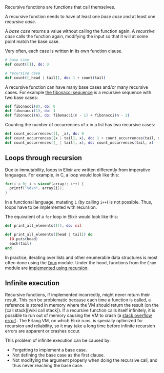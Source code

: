 Recursive functions are functions that call themselves.

A recursive function needs to have at least one _base case_ and at least one _recursive case_.

A _base case_ returns a value without calling the function again. A _recursive case_ calls the function again, modifying the input so that it will at some point match the base case.

Very often, each case is written in its own function clause.

```elixir
# base case
def count([]), do: 0

# recursive case
def count([_head | tail]), do: 1 + count(tail)
```

A recursive function can have many base cases and/or many recursive cases. For example [the fibonacci sequence][fibonacci] is a recursive sequence with two base cases:

```elixir
def fibonacci(0), do: 0
def fibonacci(1), do: 1
def fibonacci(n), do: fibonacci(n - 1) + fibonacci(n - 2)
```

Counting the number of occurrences of x in a list has two recursive cases:

```elixir
def count_occurrences([], _x), do: 0
def count_occurrences([x | tail], x), do: 1 + count_occurrences(tail, x)
def count_occurrences([_ | tail], x), do: count_occurrences(tail, x)
```

## Loops through recursion

Due to immutability, loops in Elixir are written differently from imperative languages. For example, in C, a loop would look like this:

```c
for(i = 0; i < sizeof(array); i++) {
  printf("%d\n", array[i]);
}
```

In a functional language, mutating `i` (by calling `i++`) is not possible. Thus, loops have to be implemented with recursion.

The equivalent of a `for` loop in Elixir would look like this:

```elixir
def print_all_elements([]), do: nil

def print_all_elements([head | tail]) do
  IO.puts(head)
  each(tail)
end
```

In practice, iterating over lists and other enumerable data structures is most often done using the [`Enum`][module-enum] module. Under the hood, functions from the `Enum` module are [implemented using recursion][enumerable-list-reduce-implementation].

## Infinite execution

Recursive functions, if implemented incorrectly, might never return their result. This can be problematic because each time a function is called, a reference is stored in memory where the VM should return the result (on the [call stack][wiki call stack]). If a recursive function calls itself infinitely, it is possible to run out of memory causing the VM to crash (a [stack overflow error][wiki-stack-overflow]). The Erlang VM, on which Elixir runs, is specially optimized for recursion and reliability, so it may take a long time before infinite recursion errors are apparent or crashes occur.

This problem of infinite execution can be caused by:

- Forgetting to implement a base case.
- Not defining the base case as the first clause.
- Not modifying the argument properly when doing the recursive call, and thus never reaching the base case.

[fibonacci]: https://en.wikipedia.org/wiki/Fibonacci_number
[module-enum]: https://hexdocs.pm/elixir/Enum.html
[enumerable-list-reduce-implementation]: https://github.com/elixir-lang/elixir/blob/291ebf7458bb588be64e0a65afc1b9fd51ebc4dc/lib/elixir/lib/enum.ex#L3767-L3768
[wiki-call-stack]: https://en.wikipedia.org/wiki/Call_stack
[wiki-stack-overflow]: https://en.wikipedia.org/wiki/Stack_overflow
